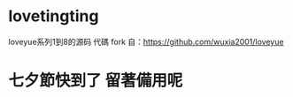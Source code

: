 # lovetingting
loveyue系列1到8的源码
代碼 fork 自：<a href='https://github.com/wuxia2001/loveyue' target="_blank">https://github.com/wuxia2001/loveyue</a>
# 七夕節快到了 留著備用呢
